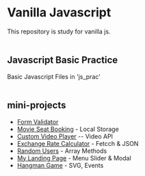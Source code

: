 # Vanilla Javascript
This repository is study for vanilla js.
<br>
<br>

## Javascript Basic Practice

Basic Javascript Files in 'js_prac'
<br>
<br>

## mini-projects

- [Form Validator](https://github.com/joonseongpark/vanilla_js/tree/master/Form_Validator, "Github Repo Link")
- [Movie Seat Booking](https://github.com/joonseongpark/vanilla_js/Movie%20Seat%20Booking, "Github Repo Link") - Local Storage
- [Custom Video Player](https://github.com/joonseongpark/vanilla_js/tree/master/Custon%20Video%20Player, "Github Repo Link") -- Video API
- [Exchange Rate Calculator](https://github.com/joonseongpark/vanilla_js/tree/master/Exchange%20Rate%20Calculator, "Github Repo Link") - Fetcch & JSON
- [Random Users](https://github.com/joonseongpark/vanilla_js/tree/master/Random%20Users, "Github Repo Link") - Array Methods
- [My Landing Page](https://github.com/JoonSeongPark/vanilla_js/tree/master/My%20Landing%20Page, "Github Repo Link") - Menu Slider & Modal
- [Hangman Game](https://github.com/joonseongpark/vanilla_js/https://github.com/JoonSeongPark/vanilla_js/tree/master/Hangman%20Game, "Github Repo Link") - SVG, Events
